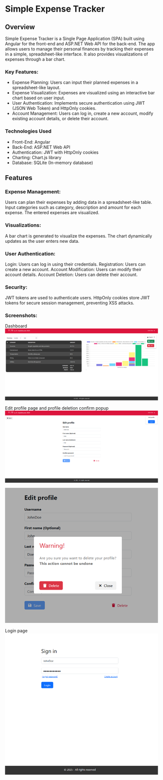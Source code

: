 # Simple Expense Tracker

## Overview

Simple Expense Tracker is a Single Page Application (SPA) built using Angular for the front-end and ASP.NET Web API for the back-end. The app allows users to manage their personal finances by tracking their expenses in a simple, spreadsheet-like interface. It also provides visualizations of expenses through a bar chart.

### Key Features:

 * Expense Planning: Users can input their planned expenses in a spreadsheet-like layout.
 * Expense Visualization: Expenses are visualized using an interactive bar chart based on user input.
 * User Authentication: Implements secure authentication using JWT (JSON Web Token) and HttpOnly cookies.
 * Account Management: Users can log in, create a new account, modify existing account details, or delete their account.

### Technologies Used
 * Front-End: Angular
 * Back-End: ASP.NET Web API
 * Authentication: JWT with HttpOnly cookies
 * Charting: Chart.js library
 * Database: SQLite (In-memory database)

## Features

### Expense Management:

  Users can plan their expenses by adding data in a spreadsheet-like table.
  Input categories such as category, description and amount for each expense.
  The entered expenses are visualized.

### Visualizations:

  A bar chart is generated to visualize the expenses.
  The chart dynamically updates as the user enters new data.

### User Authentication:

  Login: Users can log in using their credentials.
  Registration: Users can create a new account.
  Account Modification: Users can modify their account details.
  Account Deletion: Users can delete their account.

### Security:

  JWT tokens are used to authenticate users.
  HttpOnly cookies store JWT tokens for secure session management, preventing XSS attacks.

### Screenshots:

Dashboard
![Dashboard](./Images/Dashboard.png)

Edit profile page and profile deletion confirm popup 
![Edit account page](./Images/Edit-profile-form.png)

![Confirm account deletion dialog](./Images/Profile-delete-confirm-dialog.png)
  
Login page
![Login page](./Images/Login-page.png)
